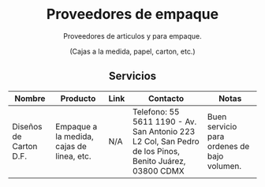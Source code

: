 <h1 align="center" style="margin-top: 0px;">Proveedores de empaque</h1>
<p align="center" >Proveedores de articulos y para empaque.</p>
<p align="center" >(Cajas a la medida, papel, carton, etc.)</p>

<div align="center" >
  
## Servicios
  
| Nombre | Producto | Link | Contacto | Notas |
| --------------- | --------------- | --------------- | --------------- | --------------- |
| Diseños de Carton D.F. | Empaque a la medida, cajas de linea, etc. | N/A | Telefono: 55 5611 1190 - Av. San Antonio 223 L2 Col, San Pedro de los Pinos, Benito Juárez, 03800 CDMX | Buen servicio para ordenes de bajo volumen. |
  
</div>

<h1 align="center" style="margin-top: 0px;"></h1>


